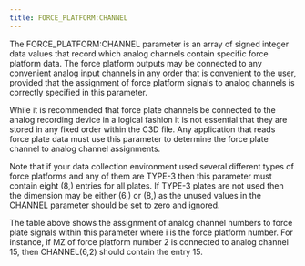 ```yaml
---
title: FORCE_PLATFORM:CHANNEL
---
```


The FORCE_PLATFORM:CHANNEL parameter is an array of signed integer data values that record which analog channels contain specific force platform data.  The force platform outputs may be connected to any convenient analog input channels in any order that is convenient to the user, provided that the assignment of force platform signals to analog channels is correctly specified in this parameter.

While it is recommended that force plate channels be connected to the analog recording device in a logical fashion it is not essential that they are stored in any fixed order within the C3D file.  Any application that reads force plate data must use this parameter to determine the force plate channel to analog channel assignments.

Note that if your data collection environment used several different types of force platforms and any of them are TYPE-3 then this parameter must contain eight (8,) entries for all plates.  If TYPE-3 plates are not used then the dimension may be either (6,) or (8,) as the unused values in the CHANNEL parameter should be set to zero and ignored.

The table above shows the assignment of analog channel numbers to force plate signals within this parameter where i is the force platform number.  For instance, if MZ of force platform number 2 is connected to analog channel 15, then CHANNEL(6,2) should contain the entry 15.

